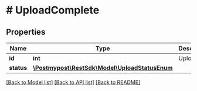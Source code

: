 # # UploadComplete

## Properties

Name | Type | Description | Notes
------------ | ------------- | ------------- | -------------
**id** | **int** | Upload ID |
**status** | [**\Postmypost\RestSdk\Model\UploadStatusEnum**](UploadStatusEnum.md) |  |

[[Back to Model list]](../../README.md#models) [[Back to API list]](../../README.md#endpoints) [[Back to README]](../../README.md)
